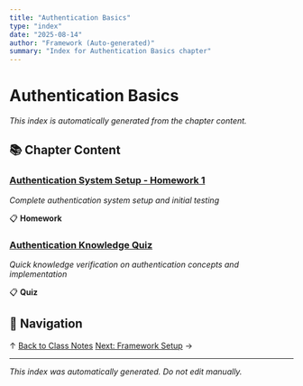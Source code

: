 ```yaml
---
title: "Authentication Basics"
type: "index"
date: "2025-08-14"
author: "Framework (Auto-generated)"
summary: "Index for Authentication Basics chapter"
---
```


# Authentication Basics

*This index is automatically generated from the chapter content.*

## 📚 Chapter Content

### [Authentication System Setup - Homework 1](01_homework_auth_setup.md)
*Complete authentication system setup and initial testing*

📋 **Homework**

### [Authentication Knowledge Quiz](02_quiz_knowledge_check.md)
*Quick knowledge verification on authentication concepts and implementation*

📋 **Quiz**

## 🧭 Navigation

↑ [Back to Class Notes](../00_master_index.md)
[Next: Framework Setup](../02_framework_setup/00_index.md) →

---

*This index was automatically generated. Do not edit manually.*